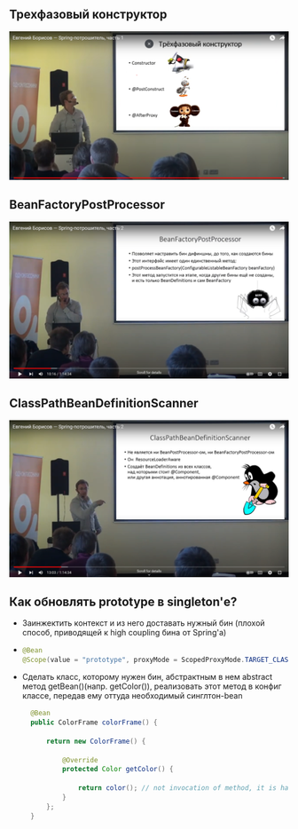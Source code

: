 ## Трехфазовый конструктор
![Three_phase_constructor](https://github.com/ArthurYasak/JavaTheory/blob/7585d53eaa1a304023a58d1b9be17e2d2ca61b70/images/spring/potroshitel/three_phase_constructor.png)

## BeanFactoryPostProcessor
![Bean_factory_post_processor](https://github.com/ArthurYasak/JavaTheory/blob/df875412ad0f6571b353a4e24ce49057840642d9/images/spring/potroshitel/Bean_factory_post_processor.png)

## ClassPathBeanDefinitionScanner
![Class_path_bean_definition_scanner](https://github.com/ArthurYasak/JavaTheory/blob/89006e0977a4640c1f6324bf50f4401b06c9f132/images/spring/potroshitel/Class_path_bean_definition_scanner.png)

## Как обновлять prototype в singleton'е?
- Заинжектить контекст и из него доставать нужный бин (плохой способ, приводящей к high coupling бина от Spring'а)
- ```java
  @Bean
  @Scope(value = "prototype", proxyMode = ScopedProxyMode.TARGET_CLASS) // в конфиге над бином (@Bean) (у меня не сработало: BeanCreationException: Error creating bean with name 'color'; AopConfigException: Could not generate CGLIB subclass of class java.awt.Color)
- Сделать класс, которому нужен бин, абстрактным в нем abstract метод getBean()(напр. getColor()), реализовать этот метод в конфиг классе, передав ему оттуда необходимый синглтон-bean
  ```java
    @Bean
    public ColorFrame colorFrame() {

        return new ColorFrame() {

            @Override
            protected Color getColor() {

                return color(); // not invocation of method, it is handling to bean, and if bean scope is prototype, new color bean creating
            }
        };
    }
  
